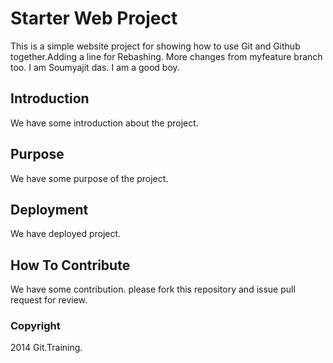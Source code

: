 # Starter Web Project

This is a simple website project for 
showing how to use Git and Github together.Adding  a line for Rebashing.
More changes from myfeature branch too. I am Soumyajit das. I am a good boy.

## Introduction

We have some introduction about the project.

## Purpose

We have some purpose of the project. 

## Deployment

We have deployed project.
 
## How To Contribute

We have some contribution.
please fork this repository and issue pull request for review.

### Copyright 

2014 Git.Training.
